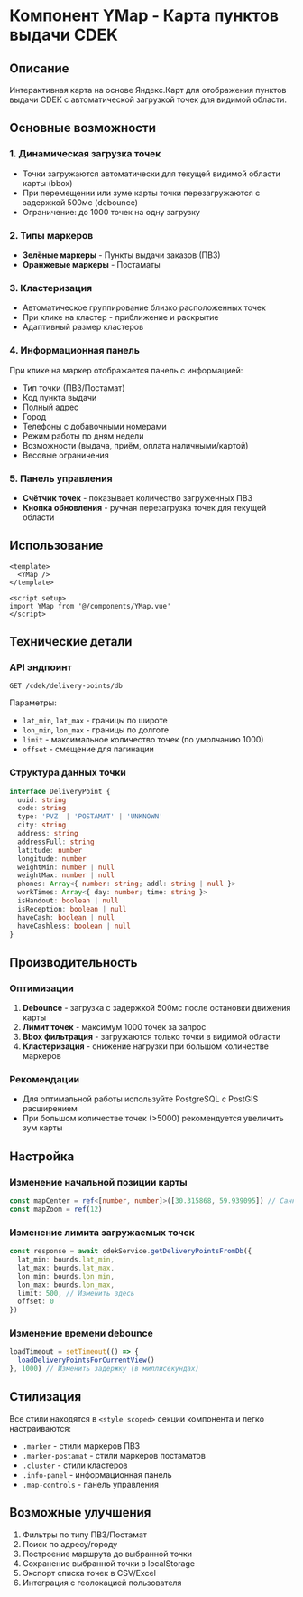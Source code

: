 # Компонент YMap - Карта пунктов выдачи CDEK

## Описание

Интерактивная карта на основе Яндекс.Карт для отображения пунктов выдачи CDEK с автоматической загрузкой точек для видимой области.

## Основные возможности

### 1. Динамическая загрузка точек
- Точки загружаются автоматически для текущей видимой области карты (bbox)
- При перемещении или зуме карты точки перезагружаются с задержкой 500мс (debounce)
- Ограничение: до 1000 точек на одну загрузку

### 2. Типы маркеров
- **Зелёные маркеры** - Пункты выдачи заказов (ПВЗ)
- **Оранжевые маркеры** - Постаматы

### 3. Кластеризация
- Автоматическое группирование близко расположенных точек
- При клике на кластер - приближение и раскрытие
- Адаптивный размер кластеров

### 4. Информационная панель
При клике на маркер отображается панель с информацией:
- Тип точки (ПВЗ/Постамат)
- Код пункта выдачи
- Полный адрес
- Город
- Телефоны с добавочными номерами
- Режим работы по дням недели
- Возможности (выдача, приём, оплата наличными/картой)
- Весовые ограничения

### 5. Панель управления
- **Счётчик точек** - показывает количество загруженных ПВЗ
- **Кнопка обновления** - ручная перезагрузка точек для текущей области

## Использование

```vue
<template>
  <YMap />
</template>

<script setup>
import YMap from '@/components/YMap.vue'
</script>
```

## Технические детали

### API эндпоинт
```
GET /cdek/delivery-points/db
```

Параметры:
- `lat_min`, `lat_max` - границы по широте
- `lon_min`, `lon_max` - границы по долготе
- `limit` - максимальное количество точек (по умолчанию 1000)
- `offset` - смещение для пагинации

### Структура данных точки

```typescript
interface DeliveryPoint {
  uuid: string
  code: string
  type: 'PVZ' | 'POSTAMAT' | 'UNKNOWN'
  city: string
  address: string
  addressFull: string
  latitude: number
  longitude: number
  weightMin: number | null
  weightMax: number | null
  phones: Array<{ number: string; addl: string | null }>
  workTimes: Array<{ day: number; time: string }>
  isHandout: boolean | null
  isReception: boolean | null
  haveCash: boolean | null
  haveCashless: boolean | null
}
```

## Производительность

### Оптимизации
1. **Debounce** - загрузка с задержкой 500мс после остановки движения карты
2. **Лимит точек** - максимум 1000 точек за запрос
3. **Bbox фильтрация** - загружаются только точки в видимой области
4. **Кластеризация** - снижение нагрузки при большом количестве маркеров

### Рекомендации
- Для оптимальной работы используйте PostgreSQL с PostGIS расширением
- При большом количестве точек (>5000) рекомендуется увеличить зум карты

## Настройка

### Изменение начальной позиции карты

```typescript
const mapCenter = ref<[number, number]>([30.315868, 59.939095]) // Санкт-Петербург
const mapZoom = ref(12)
```

### Изменение лимита загружаемых точек

```typescript
const response = await cdekService.getDeliveryPointsFromDb({
  lat_min: bounds.lat_min,
  lat_max: bounds.lat_max,
  lon_min: bounds.lon_min,
  lon_max: bounds.lon_max,
  limit: 500, // Изменить здесь
  offset: 0
})
```

### Изменение времени debounce

```typescript
loadTimeout = setTimeout(() => {
  loadDeliveryPointsForCurrentView()
}, 1000) // Изменить задержку (в миллисекундах)
```

## Стилизация

Все стили находятся в `<style scoped>` секции компонента и легко настраиваются:

- `.marker` - стили маркеров ПВЗ
- `.marker-postamat` - стили маркеров постаматов
- `.cluster` - стили кластеров
- `.info-panel` - информационная панель
- `.map-controls` - панель управления

## Возможные улучшения

1. Фильтры по типу ПВЗ/Постамат
2. Поиск по адресу/городу
3. Построение маршрута до выбранной точки
4. Сохранение выбранной точки в localStorage
5. Экспорт списка точек в CSV/Excel
6. Интеграция с геолокацией пользователя
